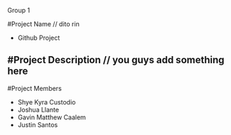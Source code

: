 Group 1 

#Project Name // dito rin
- Github Project

#Project Description // you guys add something here 
-

#Project Members 
- Shye Kyra Custodio
- Joshua Llante
- Gavin Matthew Caalem
- Justin Santos
